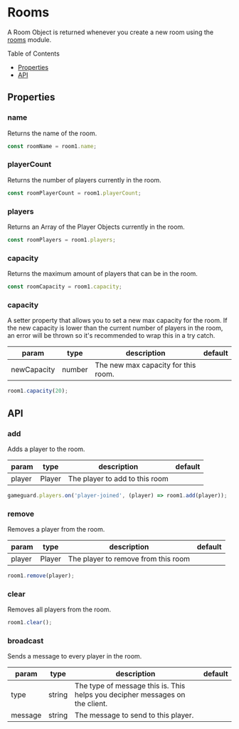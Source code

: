 # Rooms

A Room Object is returned whenever you create a new room using the [rooms](./rooms.md) module.

Table of Contents

- [Properties](#properties)
- [API](#api)

## **Properties**

### **name**

Returns the name of the room.

```js
const roomName = room1.name;
```

### **playerCount**

Returns the number of players currently in the room.

```js
const roomPlayerCount = room1.playerCount;
```

### **players**

Returns an Array of the Player Objects currently in the room.

```js
const roomPlayers = room1.players;
```

### **capacity**

Returns the maximum amount of players that can be in the room.

```js
const roomCapacity = room1.capacity;
```

### **capacity**

A setter property that allows you to set a new max capacity for the room. If the new capacity is lower than the current number of players in the room, an error will be thrown so it's recommended to wrap this in a try catch.

| param       	| type   	| description                         	| default 	|
|-------------	|--------	|-------------------------------------	|---------	|
| newCapacity 	| number 	| The new max capacity for this room. 	|         	|

```js
room1.capacity(20);
```

## **API**

### **add**

Adds a player to the room.

| param  	| type   	| description                    	| default 	|
|--------	|--------	|--------------------------------	|---------	|
| player 	| Player 	| The player to add to this room 	|         	|

```js
gameguard.players.on('player-joined', (player) => room1.add(player));
```

### **remove**

Removes a player from the room.

| param  	| type   	| description                         	| default 	|
|--------	|--------	|-------------------------------------	|---------	|
| player 	| Player 	| The player to remove from this room 	|         	|

```js
room1.remove(player);
```

### **clear**

Removes all players from the room.

```js
room1.clear();
```

### **broadcast**

Sends a message to every player in the room.

| param   	| type   	| description                                                                  	| default 	|
|---------	|--------	|------------------------------------------------------------------------------	|---------	|
| type    	| string 	| The type of message this is. This helps you decipher messages on the client. 	|         	|
| message 	| string 	| The message to send to this player.                                          	|         	|